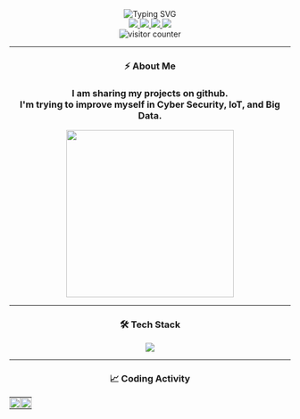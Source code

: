 <!-- Header Section with Animated Text -->
<div align="center">
  <img src="https://readme-typing-svg.demolab.com?font=Fira+Code&size=30&duration=3000&pause=1000&color=00FF00&center=true&vCenter=true&width=435&lines=Hi+%F0%9F%91%8B%2C+I'm+CihanEray;Cyber+Security;Internet+of+Things;Researcher" alt="Typing SVG" />
</div>

<!-- Social Links with Icons -->
<div align="center">
  <a href="https://linkedin.com/in/cihaneraybozkurt">
    <img src="https://custom-icon-badges.demolab.com/badge/LinkedIn-0A66C2?style=for-the-badge&logo=linkedin-white&logoColor=fff" />
  </a>
  <a href="https://www.hackerrank.com/profile/cihaneray">
    <img src="https://img.shields.io/badge/-Hackerrank-2EC866?style=for-the-badge&logo=HackerRank&logoColor=white" />
  </a>
  <a href="https://www.github.com/profile/cihaneray">
    <img src="https://img.shields.io/badge/GitHub-100000?style=for-the-badge&logo=github&logoColor=white" />
  </a>
  <a href="https://bozkurtcihaneray.wixsite.com/my-portfolio" >
    <img src="https://img.shields.io/badge/Wix-000?style=for-the-badge&logo=wix&logoColor=white" />
  </a>
</div>

<!-- Visitor Counter -->
<div align="center">
  <img src="https://komarev.com/ghpvc/?username=cihaneray&label=Profile+Views&color=blueviolet&style=flat" alt="visitor counter"/>
</div>

---

<!-- About Me Section with Animated GIF -->
<div align="center">

<h3>⚡ About Me</h3>
<h3>I am sharing my projects on github. <br>
    I'm trying to improve myself in Cyber Security, IoT, and Big Data.</h3>
  
</div>
    <p align="center">
      <img src="https://media2.giphy.com/media/v1.Y2lkPTc5MGI3NjExc2YyYmI0bnM2MTZkY2VyaTM0MGttMmJiNGh6MjZha2EwdG8zdDE4NyZlcD12MV9pbnRlcm5hbF9naWZfYnlfaWQmY3Q9cw/KGp5qmTCmTDDgbHcl1/giphy.gif" width="300"/>
    </p>

---

<!-- Tech Stack Section with Animated Icons -->
<h3 align="center">🛠 Tech Stack</h3>
<p align="center">
  <img src="https://skillicons.dev/icons?i=python,c,cpp,cs,rust,java,aws,docker,kubernetes,postgres,mysql,sqlite,git,linux,bash,dynamodb,flask,unity&perline=9" />
</p>

---

<!-- GitHub Stats Section -->
<h3 align="center">📈 Coding Activity</h3>

<div align="center">
<table style="border-collapse: collapse;">
  <tr>
    <td align="center" style="padding: 0;">
      <a href="https://github.com/cihaneray">
        <img width="100%" src="https://github-readme-stats.vercel.app/api?username=cihaneray&show_icons=true&theme=nightowl" />
      </a>
    </td>
    <td align="center" style="padding: 0;">
      <a href="https://github.com/cihaneray">
        <img width="100%" src="https://github-readme-streak-stats.herokuapp.com?user=cihaneray&theme=nightowl" />
      </a>
    </td>
    
  </tr>
</table>
</div>
